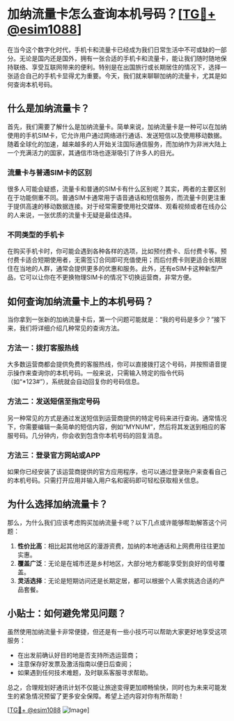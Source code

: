 # 加纳流量卡怎么查询本机号码？[[TG💪+ @esim1088](https://t.me/s/esim1088)]

在当今这个数字化时代，手机卡和流量卡已经成为我们日常生活中不可或缺的一部分。无论是国内还是国外，拥有一张合适的手机卡和流量卡，能让我们随时随地保持联络、享受互联网带来的便利。特别是在出国旅行或长期居住的情况下，选择一张适合自己的手机卡显得尤为重要。今天，我们就来聊聊加纳的流量卡，尤其是如何查询本机号码。

## 什么是加纳流量卡？

首先，我们需要了解什么是加纳流量卡。简单来说，加纳流量卡是一种可以在加纳使用的手机SIM卡，它允许用户通过网络进行通话、发送短信以及使用移动数据。随着全球化的加速，越来越多的人开始关注国际通信服务，而加纳作为非洲大陆上一个充满活力的国家，其通信市场也逐渐吸引了许多人的目光。

### 流量卡与普通SIM卡的区别

很多人可能会疑惑，流量卡和普通的SIM卡有什么区别呢？其实，两者的主要区别在于功能侧重不同。普通SIM卡通常用于语音通话和短信服务，而流量卡则更注重于提供高速的移动数据连接。对于经常需要使用社交媒体、观看视频或者在线办公的人来说，一张优质的流量卡无疑是最佳选择。

### 不同类型的手机卡

在购买手机卡时，你可能会遇到各种各样的选项，比如预付费卡、后付费卡等。预付费卡适合短期使用者，无需签订合同即可充值使用；而后付费卡则更适合长期居住在当地的人群，通常会提供更多的优惠和服务。此外，还有eSIM卡这种新型产品，它可以让你在不更换物理SIM卡的情况下切换运营商，非常方便。

## 如何查询加纳流量卡上的本机号码？

当你拿到一张新的加纳流量卡后，第一个问题可能就是：“我的号码是多少？”接下来，我们将详细介绍几种常见的查询方法。

### 方法一：拨打客服热线

大多数运营商都会提供免费的客服热线，你可以直接拨打这个号码，并按照语音提示操作来查询你的本机号码。一般来说，只需输入特定的指令代码（如“*123#”），系统就会自动回复你的号码信息。

### 方法二：发送短信至指定号码

另一种常见的方式是通过发送短信到运营商提供的特定号码来进行查询。通常情况下，你需要编辑一条简单的短信内容，例如“MYNUM”，然后将其发送到相应的客服号码。几分钟内，你会收到包含你本机号码的回复消息。

### 方法三：登录官方网站或APP

如果你已经安装了该运营商提供的官方应用程序，也可以通过登录账户来查看自己的本机号码。只需打开应用并输入用户名和密码即可轻松获取相关信息。

## 为什么选择加纳流量卡？

那么，为什么我们应该考虑购买加纳流量卡呢？以下几点或许能够帮助解答这个问题：

1. **性价比高**：相比起其他地区的漫游资费，加纳的本地通话和上网费用往往更加实惠。
2. **覆盖广泛**：无论是在城市还是乡村地区，大部分地方都能享受到良好的信号覆盖。
3. **灵活选择**：无论是短期访问还是长期定居，都可以根据个人需求挑选合适的产品套餐。

## 小贴士：如何避免常见问题？

虽然使用加纳流量卡非常便捷，但还是有一些小技巧可以帮助大家更好地享受这项服务：

- 在出发前确认好目的地是否支持所选运营商；
- 注意保存好发票及激活指南以便日后查阅；
- 如果遇到任何技术难题，及时联系客服寻求帮助。

总之，合理规划好通讯计划不仅能让旅途变得更加顺畅愉快，同时也为未来可能发生的紧急情况预留了更多安全保障。希望上述内容对你有所帮助！

[[TG💪+ @esim1088](https://t.me/s/esim1088) ![Image](https://i.postimg.cc/4NQfJmqS/Snipaste-2025-05-13-00-14-12.png)]